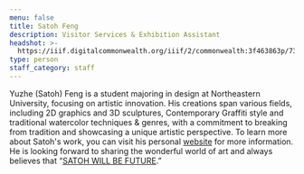 ```yaml
---
menu: false
title: Satoh Feng
description: Visitor Services & Exhibition Assistant
headshot: >-
  https://iiif.digitalcommonwealth.org/iiif/2/commonwealth:3f463863p/736,6892,514,514/,600/0/default.jpg
type: person
staff_category: staff
---
```


Yuzhe (Satoh) Feng is a student majoring in design at Northeastern University, focusing on artistic innovation. His creations span various fields, including 2D graphics and 3D sculptures, Contemporary Graffiti style and traditional watercolor techniques & genres, with a commitment to breaking from tradition and showcasing a unique artistic perspective. To learn more about Satoh's work, you can visit his personal [website](https://www.satohwillbefuture.com/) for more information. He is looking forward to sharing the wonderful world of art and always believes that “[SATOH WILL BE FUTURE](https://www.satohwillbefuture.com/).”
